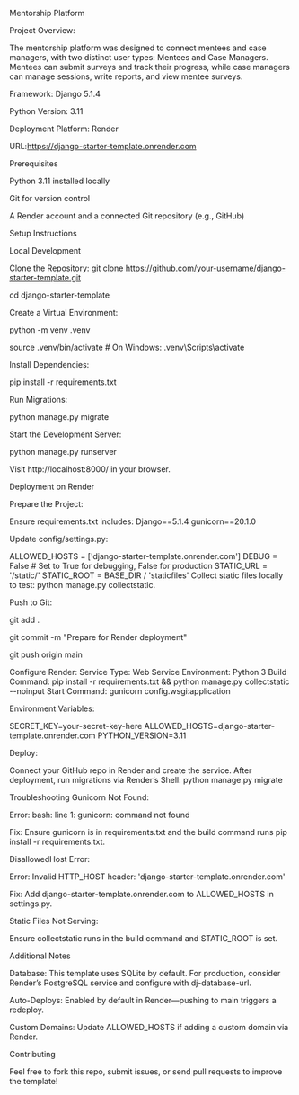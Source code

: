 Mentorship Platform

Project Overview:

The mentorship platform was designed to connect mentees and case managers, with two distinct user types: Mentees and Case Managers. Mentees can submit surveys and track their progress, while case managers can manage sessions, write reports, and view mentee surveys.

Framework: Django 5.1.4

Python Version: 3.11

Deployment Platform: Render

URL:https://django-starter-template.onrender.com 

Prerequisites

Python 3.11 installed locally

Git for version control

A Render account and a connected Git repository (e.g., GitHub)

Setup Instructions

Local Development

Clone the Repository:
git clone https://github.com/your-username/django-starter-template.git

cd django-starter-template

Create a Virtual Environment:

python -m venv .venv

source .venv/bin/activate  # On Windows: .venv\Scripts\activate

Install Dependencies:

pip install -r requirements.txt

Run Migrations:

python manage.py migrate

Start the Development Server:

python manage.py runserver

Visit http://localhost:8000/ in your browser.

Deployment on Render

Prepare the Project:

Ensure requirements.txt includes:
Django==5.1.4
gunicorn==20.1.0

Update config/settings.py:

ALLOWED_HOSTS = ['django-starter-template.onrender.com']
DEBUG = False  # Set to True for debugging, False for production
STATIC_URL = '/static/'
STATIC_ROOT = BASE_DIR / 'staticfiles'
Collect static files locally to test: python manage.py collectstatic.

Push to Git:

git add .

git commit -m "Prepare for Render deployment"

git push origin main

Configure Render:
Service Type: Web Service
Environment: Python 3
Build Command: pip install -r requirements.txt && python manage.py collectstatic --noinput
Start Command: gunicorn config.wsgi:application

Environment Variables:

SECRET_KEY=your-secret-key-here
ALLOWED_HOSTS=django-starter-template.onrender.com
PYTHON_VERSION=3.11

Deploy:

Connect your GitHub repo in Render and create the service.
After deployment, run migrations via Render’s Shell:
python manage.py migrate


Troubleshooting
Gunicorn Not Found:

Error: bash: line 1: gunicorn: command not found

Fix: Ensure gunicorn is in requirements.txt and the build command runs pip install -r requirements.txt.

DisallowedHost Error:

Error: Invalid HTTP_HOST header: 'django-starter-template.onrender.com'

Fix: Add django-starter-template.onrender.com to ALLOWED_HOSTS in settings.py.

Static Files Not Serving:

Ensure collectstatic runs in the build command and STATIC_ROOT is set.

Additional Notes

Database: This template uses SQLite by default. For production, consider Render’s PostgreSQL service and configure with dj-database-url.

Auto-Deploys: Enabled by default in Render—pushing to main triggers a redeploy.

Custom Domains: Update ALLOWED_HOSTS if adding a custom domain via Render.

Contributing

Feel free to fork this repo, submit issues, or send pull requests to improve the template!
